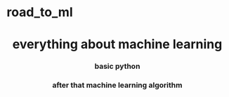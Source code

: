 # road_to_ml


<h1 align="center"> everything about machine learning </h1>
<h3 align="center"> basic python </h3>
<h3 align="center"> after that machine learning algorithm  </h3>